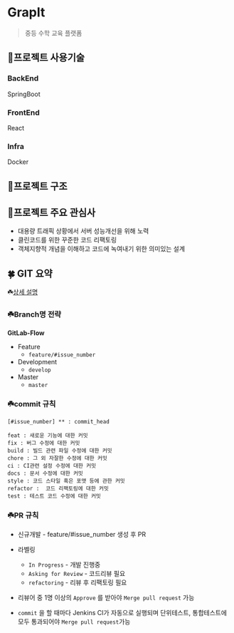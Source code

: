 # GrapIt

>  중등 수학 교육 플랫폼

## 🚀프로젝트 사용기술

### BackEnd

SpringBoot

### FrontEnd

React

### Infra

Docker

## 🚀프로젝트 구조



## 🚀프로젝트 주요 관심사

- 대용량 트래픽 상황에서 서버 성능개선을 위해 노력
- 클린코드를 위한 꾸준한 코드 리팩토링
- 객체지향적 개념을 이해하고 코드에 녹여내기 위한 의미있는 설계



## 🍀 GIT 요약

☘️[상세 설명](https://github.com/hoon25/GrapIt/wiki/GIT-%EC%83%81%EC%84%B8-%EC%A0%84%EB%9E%B5)

### ☘️Branch명 전략

**GitLab-Flow**

- Feature
  - `feature/#issue_number`
- Development
  - `develop`
- Master
  - `master`

### ☘️commit 규칙

`[#issue_number] ** : commit_head`

```
feat : 새로운 기능에 대한 커밋
fix : 버그 수정에 대한 커밋
build : 빌드 관련 파일 수정에 대한 커밋
chore : 그 외 자잘한 수정에 대한 커밋
ci : CI관련 설정 수정에 대한 커밋
docs : 문서 수정에 대한 커밋
style : 코드 스타일 혹은 포맷 등에 관한 커밋
refactor :  코드 리팩토링에 대한 커밋
test : 테스트 코드 수정에 대한 커밋
```

### ☘️PR 규칙

- 신규개발 - feature/#issue_number 생성 후 PR
- 라벨링
  - `In Progress` - 개발 진행중
  - `Asking for Review` - 코드리뷰 필요
  - `refactoring` - 리뷰 후 리팩토링 필요

- 리뷰어 중 1명 이상의 `Approve` 를 받아야 `Merge pull request` 가능
- `commit` 을 할 때마다 Jenkins CI가 자동으로 실행되며 단위테스트, 통합테스트에 모두 통과되어야 `Merge pull request`가능

